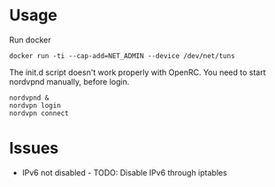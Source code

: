 # Usage
Run docker
```
docker run -ti --cap-add=NET_ADMIN --device /dev/net/tuns
```
The init.d script doesn't work properly with OpenRC. You need to start nordvpnd manually, before login.
```
nordvpnd &
nordvpn login
nordvpn connect
```
# Issues
* IPv6 not disabled - TODO: Disable IPv6 through iptables
